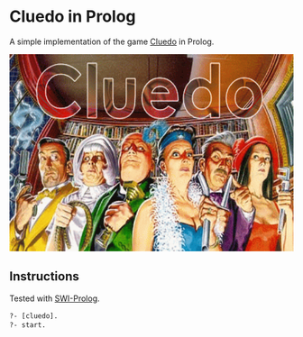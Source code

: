 # Cluedo in Prolog

A simple implementation of the game <a href="https://en.wikipedia.org/wiki/Cluedo">Cluedo</a> in Prolog.

<img src="cluedo.gif" height="350">

## Instructions

Tested with <a href="http://www.swi-prolog.org">SWI-Prolog</a>.

    ?- [cluedo].
    ?- start.
